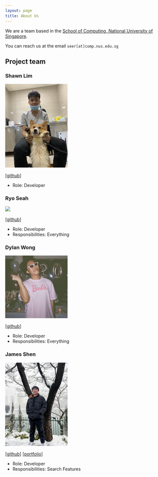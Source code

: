```yaml
---
layout: page
title: About Us
---
```


We are a team based in the [School of Computing, National University of Singapore](http://www.comp.nus.edu.sg).

You can reach us at the email `seer[at]comp.nus.edu.sg`

## Project team

### Shawn Lim

<img src="images/shawn.png" width="200px">

[[github](https://github.com/shawnnlimm)]

* Role: Developer

### Ryo Seah

<img src="images/ryo.png" width="200px">

[[github](http://github.com/Ryo-Seah)]

* Role: Developer
* Responsibilities: Everything

### Dylan Wong

<img src="images/dylan.png" width="200px">

[[github](http://github.com/thewongdylan)]

* Role: Developer
* Responsibilities: Everything

### James Shen

<img src="images/shamesjen.png" width="200px">

[[github](http://github.com/shamesjen)] [[portfolio](team/johndoe.md)]

* Role: Developer
* Responsibilities: Search Features
